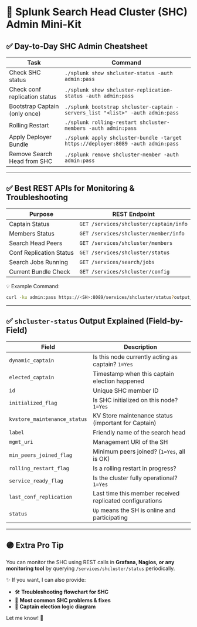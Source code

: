 # 💼 Splunk Search Head Cluster (SHC) Admin Mini-Kit

## ✅ Day-to-Day SHC Admin Cheatsheet

| Task | Command |
|------|---------|
| Check SHC status | `./splunk show shcluster-status -auth admin:pass` |
| Check conf replication status | `./splunk show shcluster-replication-status -auth admin:pass` |
| Bootstrap Captain (only once) | `./splunk bootstrap shcluster-captain -servers_list "<list>" -auth admin:pass` |
| Rolling Restart | `./splunk rolling-restart shcluster-members -auth admin:pass` |
| Apply Deployer Bundle | `./splunk apply shcluster-bundle -target https://deployer:8089 -auth admin:pass` |
| Remove Search Head from SHC | `./splunk remove shcluster-member -auth admin:pass` |

---

## ✅ Best REST APIs for Monitoring & Troubleshooting

| Purpose | REST Endpoint |
|---------|--------------|
| Captain Status | `GET /services/shcluster/captain/info` |
| Members Status | `GET /services/shcluster/member/info` |
| Search Head Peers | `GET /services/shcluster/members` |
| Conf Replication Status | `GET /services/shcluster/status` |
| Search Jobs Running | `GET /services/search/jobs` |
| Current Bundle Check | `GET /services/shcluster/config` |

💡 Example Command:
```bash
curl -ku admin:pass https://<SH>:8089/services/shcluster/status?output_mode=json | jq
```

---

## ✅ `shcluster-status` Output Explained (Field-by-Field)

| Field | Description |
|-------|------------|
| `dynamic_captain` | Is this node currently acting as captain? `1=Yes` |
| `elected_captain` | Timestamp when this captain election happened |
| `id` | Unique SHC member ID |
| `initialized_flag` | Is SHC initialized on this node? `1=Yes` |
| `kvstore_maintenance_status` | KV Store maintenance status (important for Captain) |
| `label` | Friendly name of the search head |
| `mgmt_uri` | Management URI of the SH |
| `min_peers_joined_flag` | Minimum peers joined? (`1=Yes`, all is OK) |
| `rolling_restart_flag` | Is a rolling restart in progress? |
| `service_ready_flag` | Is the cluster fully operational? `1=Yes` |
| `last_conf_replication` | Last time this member received replicated configurations |
| `status` | `Up` means the SH is online and participating |

---

## 🟣 Extra Pro Tip

You can monitor the SHC using REST calls in **Grafana, Nagios, or any monitoring tool** by querying `/services/shcluster/status` periodically.

✨ If you want, I can also provide:

- 🛠 **Troubleshooting flowchart for SHC**
- 🚀 **Most common SHC problems & fixes**
- 📄 **Captain election logic diagram**

Let me know! 🎯

